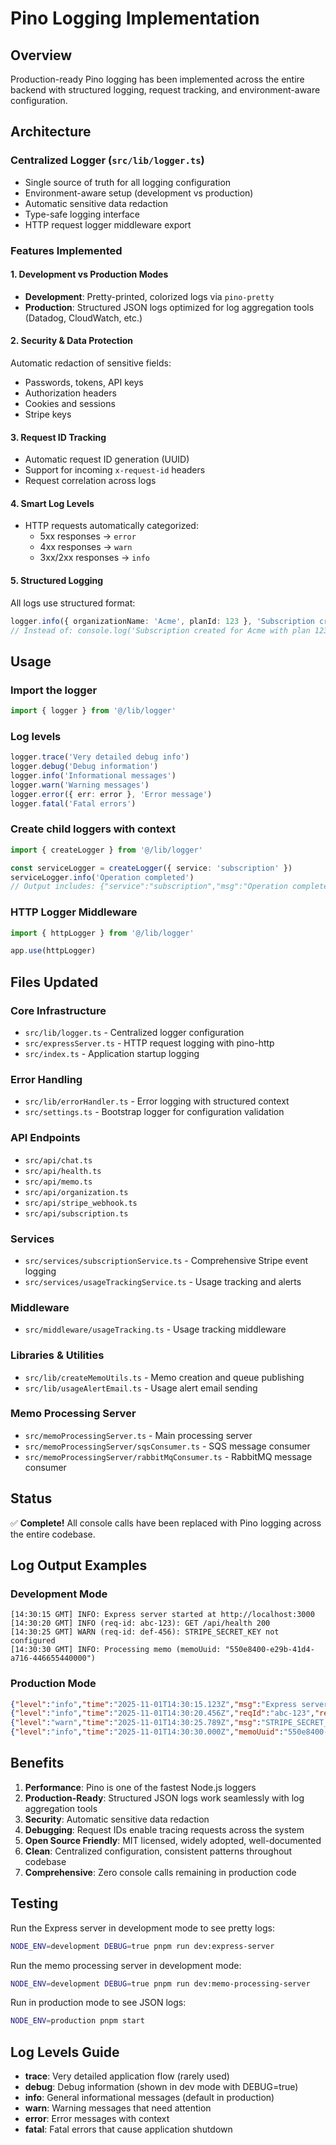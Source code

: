 # Pino Logging Implementation

## Overview
Production-ready Pino logging has been implemented across the entire backend with structured logging, request tracking, and environment-aware configuration.

## Architecture

### Centralized Logger (`src/lib/logger.ts`)
- Single source of truth for all logging configuration
- Environment-aware setup (development vs production)
- Automatic sensitive data redaction
- Type-safe logging interface
- HTTP request logger middleware export

### Features Implemented

#### 1. Development vs Production Modes
- **Development**: Pretty-printed, colorized logs via `pino-pretty`
- **Production**: Structured JSON logs optimized for log aggregation tools (Datadog, CloudWatch, etc.)

#### 2. Security & Data Protection
Automatic redaction of sensitive fields:
- Passwords, tokens, API keys
- Authorization headers
- Cookies and sessions
- Stripe keys

#### 3. Request ID Tracking
- Automatic request ID generation (UUID)
- Support for incoming `x-request-id` headers
- Request correlation across logs

#### 4. Smart Log Levels
- HTTP requests automatically categorized:
  - 5xx responses → `error`
  - 4xx responses → `warn`
  - 3xx/2xx responses → `info`

#### 5. Structured Logging
All logs use structured format:
```typescript
logger.info({ organizationName: 'Acme', planId: 123 }, 'Subscription created')
// Instead of: console.log('Subscription created for Acme with plan 123')
```

## Usage

### Import the logger
```typescript
import { logger } from '@/lib/logger'
```

### Log levels
```typescript
logger.trace('Very detailed debug info')
logger.debug('Debug information')
logger.info('Informational messages')
logger.warn('Warning messages')
logger.error({ err: error }, 'Error message')
logger.fatal('Fatal errors')
```

### Create child loggers with context
```typescript
import { createLogger } from '@/lib/logger'

const serviceLogger = createLogger({ service: 'subscription' })
serviceLogger.info('Operation completed')
// Output includes: {"service":"subscription","msg":"Operation completed",...}
```

### HTTP Logger Middleware
```typescript
import { httpLogger } from '@/lib/logger'

app.use(httpLogger)
```

## Files Updated

### Core Infrastructure
- `src/lib/logger.ts` - Centralized logger configuration
- `src/expressServer.ts` - HTTP request logging with pino-http
- `src/index.ts` - Application startup logging

### Error Handling
- `src/lib/errorHandler.ts` - Error logging with structured context
- `src/settings.ts` - Bootstrap logger for configuration validation

### API Endpoints
- `src/api/chat.ts`
- `src/api/health.ts`
- `src/api/memo.ts`
- `src/api/organization.ts`
- `src/api/stripe_webhook.ts`
- `src/api/subscription.ts`

### Services
- `src/services/subscriptionService.ts` - Comprehensive Stripe event logging
- `src/services/usageTrackingService.ts` - Usage tracking and alerts

### Middleware
- `src/middleware/usageTracking.ts` - Usage tracking middleware

### Libraries & Utilities
- `src/lib/createMemoUtils.ts` - Memo creation and queue publishing
- `src/lib/usageAlertEmail.ts` - Usage alert email sending

### Memo Processing Server
- `src/memoProcessingServer.ts` - Main processing server
- `src/memoProcessingServer/sqsConsumer.ts` - SQS message consumer
- `src/memoProcessingServer/rabbitMqConsumer.ts` - RabbitMQ message consumer

## Status

✅ **Complete!** All console calls have been replaced with Pino logging across the entire codebase.

## Log Output Examples

### Development Mode
```
[14:30:15 GMT] INFO: Express server started at http://localhost:3000
[14:30:20 GMT] INFO (req-id: abc-123): GET /api/health 200
[14:30:25 GMT] WARN (req-id: def-456): STRIPE_SECRET_KEY not configured
[14:30:30 GMT] INFO: Processing memo (memoUuid: "550e8400-e29b-41d4-a716-446655440000")
```

### Production Mode
```json
{"level":"info","time":"2025-11-01T14:30:15.123Z","msg":"Express server started at http://localhost:3000"}
{"level":"info","time":"2025-11-01T14:30:20.456Z","reqId":"abc-123","req":{"method":"GET","url":"/api/health"},"res":{"statusCode":200},"msg":"GET /api/health 200"}
{"level":"warn","time":"2025-11-01T14:30:25.789Z","msg":"STRIPE_SECRET_KEY not configured"}
{"level":"info","time":"2025-11-01T14:30:30.000Z","memoUuid":"550e8400-e29b-41d4-a716-446655440000","msg":"Processing memo"}
```

## Benefits

1. **Performance**: Pino is one of the fastest Node.js loggers
2. **Production-Ready**: Structured JSON logs work seamlessly with log aggregation tools
3. **Security**: Automatic sensitive data redaction
4. **Debugging**: Request IDs enable tracing requests across the system
5. **Open Source Friendly**: MIT licensed, widely adopted, well-documented
6. **Clean**: Centralized configuration, consistent patterns throughout codebase
7. **Comprehensive**: Zero console calls remaining in production code

## Testing

Run the Express server in development mode to see pretty logs:
```bash
NODE_ENV=development DEBUG=true pnpm run dev:express-server
```

Run the memo processing server in development mode:
```bash
NODE_ENV=development DEBUG=true pnpm run dev:memo-processing-server
```

Run in production mode to see JSON logs:
```bash
NODE_ENV=production pnpm start
```

## Log Levels Guide

- **trace**: Very detailed application flow (rarely used)
- **debug**: Debug information (shown in dev mode with DEBUG=true)
- **info**: General informational messages (default in production)
- **warn**: Warning messages that need attention
- **error**: Error messages with context
- **fatal**: Fatal errors that cause application shutdown
